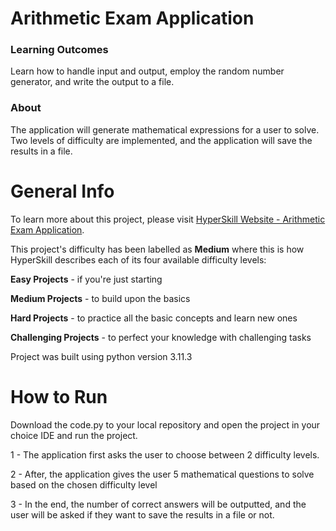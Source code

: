 # Arithmetic Exam Application

### Learning Outcomes
Learn how to handle input and output, employ the random number generator, 
and write the output to a file.

### About
The application will generate mathematical expressions for a user to solve. 
Two levels of difficulty are implemented, and the application will save the results 
in a file.

# General Info

To learn more about this project, please visit [HyperSkill Website - Arithmetic Exam Application](https://hyperskill.org/projects/173).

This project's difficulty has been labelled as __Medium__ where this is how HyperSkill describes each of its four available difficulty levels:

__Easy Projects__ - if you're just starting

__Medium Projects__ - to build upon the basics

__Hard Projects__ - to practice all the basic concepts and learn new ones

__Challenging Projects__ - to perfect your knowledge with challenging tasks

Project was built using python version 3.11.3

# How to Run

Download the code.py to your local repository and open the project in your choice 
IDE and run the project.

1 - The application first asks the user to choose between 2 difficulty levels.

2 - After, the application gives the user 5 mathematical questions to solve based on 
the chosen difficulty level

3 - In the end, the number of correct answers will be outputted, and the user will be 
asked if they want to save the results in a file or not.
